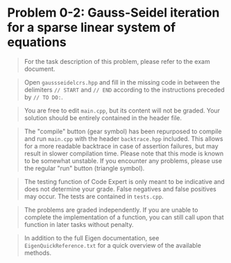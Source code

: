 # Problem 0-2: Gauss-Seidel iteration for a sparse linear system of equations

> For the task description of this problem, please refer to the exam document.

> Open `gaussseidelcrs.hpp` and fill in the missing code in between the delimiters `// START` and `// END` according to the instructions preceded by `// TO DO:`.

> You are free to edit `main.cpp`, but its content will not be graded. Your solution should be entirely contained in the header file.

> The "compile" button (gear symbol) has been repurposed to compile and run `main.cpp` with the header `backtrace.hpp` included. This allows for a more readable backtrace in case of assertion failures, but may result in slower compilation time. Please note that this mode is known to be somewhat unstable. If you encounter any problems, please use the regular "run" button (triangle symbol). 

> The testing function of Code Expert is only meant to be indicative and does not determine your grade. False negatives and false positives may occur. The tests are contained in `tests.cpp`.

> The problems are graded independently. If you are unable to complete the implementation of a function, you can still call upon that function in later tasks without penalty.

> In addition to the full Eigen documentation, see `EigenQuickReference.txt` for a quick overview of the available methods.

